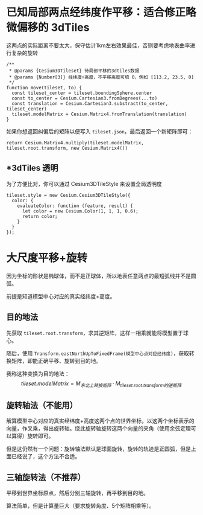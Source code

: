 # 已知局部两点经纬度作平移：适合修正略微偏移的 3dTiles

这两点的实际距离不要太大，保守估计1km左右效果最佳，否则要考虑地表曲率进行复杂的旋转

``` JS
/**
 * @params {Cesium3DTileset} 待局部平移的3dtiles数据 
 * @params {Number[3]} 经纬度+高度，不平移高度可填 0，例如 [113.2, 23.5, 0]
 */
function move(tileset, to) {
  const tileset_center = tileset.boundingSphere.center
  const to_center = Cesium.Cartesian3.fromDegrees(...to)
  const translation = Cesium.Cartesian3.substract(to_center, tileset_center)
  tileset.modelMatrix = Cesium.Matrix4.fromTranslation(translation)
}
```

如果你想返回纠偏后的矩阵以便写入 `tileset.json`，最后返回一个新矩阵即可：

``` JS
return Cesium.Matrix4.multiply(tileset.modelMatrix, tileset.root.transform, new Cesium.Matrix4())
```

## *3dTiles 透明

为了方便比对，你可以通过 Cesium3DTileStyle 来设置全局透明度

``` JS
tileset.style = new Cesium.Cesium3DTileStyle({
  color: {
    evaluateColor: function (feature, result) {
      let color = new Cesium.Color(1, 1, 1, 0.6);
      return color;                            
    }
  }
});
```

# 大尺度平移+旋转

因为坐标的形状是椭球体，而不是正球体，所以地表任意两点的最短弧线并不是圆弧。

前提是知道模型中心对应的真实经纬度+高度。

## 目的地法

先获取 `tileset.root.transform`，求其逆矩阵，这样一相乘就能将模型置于球心。

随后，使用 `Transform.eastNorthUpToFixedFrame(模型中心点对应经纬度)`，获取转换矩阵，即能正确平移、旋转到目的地。

我称这种变换为目的地法：
$$
tileset.modelMatrix = M_{东北上转换矩阵}·M_{tileset.root.transform的逆矩阵}
$$

## 旋转轴法（不能用）

解算模型中心对应的真实经纬度+高度这两个点的世界坐标，以这两个坐标表示的向量，作叉乘，得出旋转轴。绕此旋转轴旋转这两个向量的夹角（使用余弦定理可以算得）旋转即可。

但是这仍然有一个问题：旋转轴法默认是球面旋转，旋转的轨迹是正圆弧，但是上面已经说了，这个方法不合适。

## 三轴旋转法（不推荐）

平移到世界坐标原点，然后分别三轴旋转，再平移到目的地。

算法简单，但是计算量巨大（要求旋转角度、5个矩阵相乘等）。